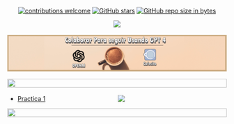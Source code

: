 

<div align="center"> 

[![contributions welcome](https://img.shields.io/badge/contributions-welcome-brightgreen.svg?style=flat)](https://github.com/Fabian-Martinez-Rincon/Programacion-Concurrente)
[![GitHub stars](https://img.shields.io/github/stars/Fabian-Martinez-Rincon/Programacion-Concurrente)](https://github.com/Fabian-Martinez-Rincon/Programacion-Concurrente/stargazers/)
[![GitHub repo size in bytes](https://img.shields.io/github/repo-size/Fabian-Martinez-Rincon/Programacion-Concurrente)](https://github.com/Fabian-Martinez-Rincon/Programacion-Concurrente)

<img src="https://readme-typing-svg.demolab.com?font=Fira+Code&size=30&duration=1200&pause=1000&color=F78E23&center=true&width=435&lines=Programación Concurrente"/>

<a title="" href="https://cafecito.app/ei-materias"><img src="/Documentos/Cafecito.png" alt="" /></a>

</div>


<img src= 'https://i.gifer.com/origin/8c/8cd3f1898255c045143e1da97fbabf10_w200.gif' height="20" width="100%">

<p><img width="250" align='right' src="https://media.giphy.com/media/v1.Y2lkPTc5MGI3NjExNzBtYm40OGRtcnIwOXpsZ2o0ajJ1ejh6ZHR4d2FhNnRqbzBzOWU2ayZlcD12MV9pbnRlcm5hbF9naWZfYnlfaWQmY3Q9Zw/3oxRmD9a5pLTOOLigM/giphy.gif"></p>

- [Practica 1]()

<img src= 'https://i.gifer.com/origin/8c/8cd3f1898255c045143e1da97fbabf10_w200.gif' height="20" width="100%">


